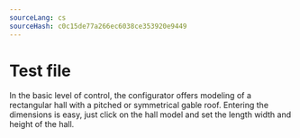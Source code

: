 ```yaml
---
sourceLang: cs
sourceHash: c0c15de77a266ec6038ce353920e9449
---
```



# Test file

In the basic level of control, the configurator offers modeling of a rectangular hall with a pitched or symmetrical gable roof. Entering the dimensions is easy, just click on the hall model and set the length width and height of the hall.
